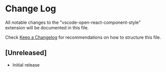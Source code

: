 # Change Log
All notable changes to the "vscode-open-react-component-style" extension will be documented in this file.

Check [Keep a Changelog](http://keepachangelog.com/) for recommendations on how to structure this file.

## [Unreleased]
- Initial release